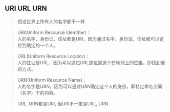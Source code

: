 ## URI URL URN

> 假设世界上所有人的名字都不一样
 
> URI(Uniform Resource Identifier)：  
人的名字、身份证、住址都是URI，因为通过名字、身份证、住址都可以定位到确定的一个人。

> URL(Uniform Resource Locator)：  
人的住址是URL，因为可以通过URL定位到这个在地球上的位置，即找到他的方式。
  
> URN(Uniform Resource Name)：  
人的名字是URN，因为可以通过URN确定这个人的身份，即特定命名空间（名字）下的内容。

> URL, URN都是URI, 但URI不一定是URL, URN